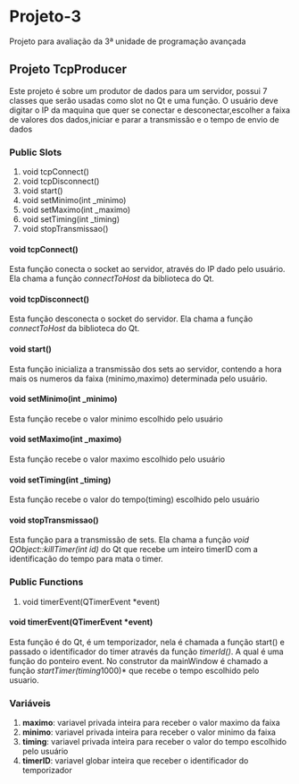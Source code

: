 # Projeto-3
Projeto para avaliação da 3ª unidade de programação avançada
## Projeto TcpProducer
Este projeto é sobre um produtor de dados para um servidor, possui 7 classes que serão usadas como slot  no Qt e uma função. O usuário deve digitar o IP da maquina que quer se conectar e desconectar,escolher a faixa de valores dos dados,iniciar e parar a transmissão e o tempo de envio de dados 
### Public Slots
1. void tcpConnect()
2. void tcpDisconnect()
3. void start()
4. void setMinimo(int _minimo)
5. void setMaximo(int _maximo)
6. void setTiming(int _timing)
7. void stopTransmissao()
#### void tcpConnect()
Esta função conecta o socket ao servidor, através do IP dado pelo usuário. Ela chama a função *connectToHost* da biblioteca do Qt.
#### void tcpDisconnect()
Esta função desconecta o socket do servidor. Ela chama a função *connectToHost* da biblioteca do Qt.
#### void start()
Esta função inicializa a transmissão dos sets ao servidor, contendo a hora mais os numeros da faixa (minimo,maximo) determinada pelo usuário.
#### void setMinimo(int _minimo)
Esta função recebe o valor minimo escolhido pelo usuário
#### void setMaximo(int _maximo)
Esta função recebe o valor maximo escolhido pelo usuário
#### void setTiming(int _timing)
Esta função recebe o valor do tempo(timing) escolhido pelo usuário
#### void stopTransmissao()
Esta função para a transmissão de sets. Ela chama a função *void QObject::killTimer(int id)* do Qt que recebe um inteiro timerID com a identificação do tempo para mata o timer.
### Public Functions
1. void timerEvent(QTimerEvent *event)
#### void timerEvent(QTimerEvent *event) 
Esta função é do Qt, é um temporizador, nela é chamada a função start() e passado o identificador do timer através da função *timerId()*. A qual é uma função do ponteiro event. No construtor da mainWindow é chamado a função *startTimer(timing*1000)* que recebe o tempo escolhido pelo usuario.
### Variáveis
1. **maximo**: variavel privada inteira para receber o valor maximo da faixa 
2. **minimo**: variavel privada inteira para receber o valor minimo da faixa 
3. **timing**: variavel privada inteira para receber o valor do tempo escolhido pelo usuário
4. **timerID**: variavel globar inteira que receber o identificador do temporizador
